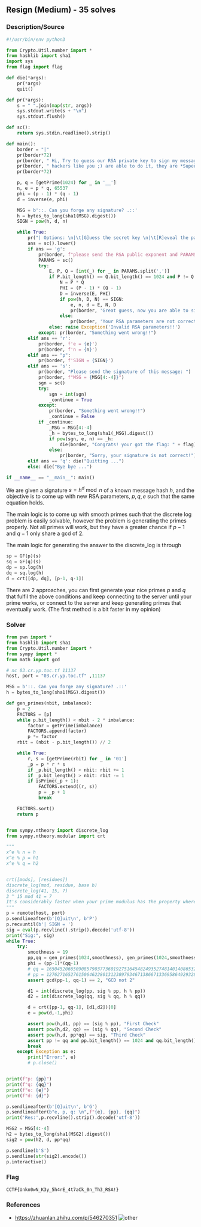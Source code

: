## Resign (Medium) - 35 solves

### Description/Source

```py
#!/usr/bin/env python3

from Crypto.Util.number import *
from hashlib import sha1
import sys
from flag import flag

def die(*args):
	pr(*args)
	quit()

def pr(*args):
	s = " ".join(map(str, args))
	sys.stdout.write(s + "\n")
	sys.stdout.flush()

def sc():
	return sys.stdin.readline().strip()

def main():
	border = "|"
	pr(border*72)
	pr(border, " Hi, Try to guess our RSA private key to sign my message, talented  ", border)
	pr(border, " hackers like you ;) are able to do it, they are *Super Guesser* :) ", border)
	pr(border*72)

	p, q = [getPrime(1024) for _ in '__']
	n, e = p * q, 65537
	phi = (p - 1) * (q - 1)
	d = inverse(e, phi)

	MSG = b'::. Can you forge any signature? .::'
	h = bytes_to_long(sha1(MSG).digest())
	SIGN = pow(h, d, n)

	while True:
		pr("| Options: \n|\t[G]uess the secret key \n|\t[R]eveal the parameters \n|\t[S]ign the message \n|\t[P]rint the signature \n|\t[Q]uit")
		ans = sc().lower()
		if ans == 'g':
			pr(border, f"please send the RSA public exponent and PARAMS p, q separated by comma like e, p, q: ")
			PARAMS = sc()
			try:
				E, P, Q = [int(_) for _ in PARAMS.split(',')]
				if P.bit_length() == Q.bit_length() == 1024 and P != Q:
					N = P * Q
					PHI = (P - 1) * (Q - 1)
					D = inverse(E, PHI)
					if pow(h, D, N) == SIGN:
						e, n, d = E, N, D
						pr(border, 'Great guess, now you are able to sign any message!!!')
					else:
						pr(border, 'Your RSA parameters are not correct!!')
				else: raise Exception('Invalid RSA parameters!!')
			except: pr(border, "Something went wrong!!")
		elif ans == 'r':
			pr(border, f'e = {e}')
			pr(border, f'n = {n}')
		elif ans == "p":
			pr(border, f'SIGN = {SIGN}')
		elif ans == 's':
			pr(border, "Please send the signature of this message: ")
			pr(border, f"MSG = {MSG[4:-4]}")
			sgn = sc()
			try:
				sgn = int(sgn)
				_continue = True
			except:
				pr(border, "Something went wrong!!")
				_continue = False
			if _continue:
				_MSG = MSG[4:-4]
				_h = bytes_to_long(sha1(_MSG).digest())
				if pow(sgn, e, n) == _h:
					die(border, "Congrats! your got the flag: " + flag)
				else:
					pr(border, "Sorry, your signature is not correct!")
		elif ans == 'q': die("Quitting ...")
		else: die("Bye bye ...")

if __name__ == "__main__": main()
```

We are given a signature $s = h^d \bmod n$ of a known message hash $h$, and the objective is to come up with new RSA parameters, $p,q,e$ such that the same equation holds.

The main logic is to come up with smooth primes such that the discrete log problem is easily solvable, however the problem is generating the primes properly. Not all primes will work, but they have a greater chance if $p-1$ and $q-1$ only share a gcd of 2.

The main logic for generating the answer to the discrete_log is through

```py
sp = GF(p)(s)
sq = GF(q)(s)
dp = sp.log(h)
dq = sq.log(h)
d = crt([dp, dq], [p-1, q-1])
```

There are 2 approaches, you can first generate your nice primes $p$ and $q$ that fulfil the above conditions and keep connecting to the server until your prime works, or connect to the server and keep generating primes that eventually work. (The first method is a bit faster in my opinion)

### Solver

```python
from pwn import *
from hashlib import sha1
from Crypto.Util.number import *
from sympy import *
from math import gcd

# nc 03.cr.yp.toc.tf 11137
host, port = "03.cr.yp.toc.tf" ,11137

MSG = b'::. Can you forge any signature? .::'
h = bytes_to_long(sha1(MSG).digest())

def gen_primes(nbit, imbalance):
	p = 2
	FACTORS = [p]
	while p.bit_length() < nbit - 2 * imbalance:
		factor = getPrime(imbalance)
		FACTORS.append(factor)
		p *= factor
	rbit = (nbit - p.bit_length()) // 2

	while True:
		r, s = [getPrime(rbit) for _ in '01']
		_p = p * r * s
		if _p.bit_length() < nbit: rbit += 1
		if _p.bit_length() > nbit: rbit -= 1
		if isPrime(_p + 1):
			FACTORS.extend((r, s))
			p = _p + 1
			break

	FACTORS.sort()
	return p


from sympy.ntheory import discrete_log
from sympy.ntheory.modular import crt

"""
x^e % n = h
x^e % p = h1
x^e % q = h2


crt([mods], [residues])
discrete_log(mod, residue, base b)
discrete_log(41, 15, 7)
3 ^ 15 mod 41 = 7
It's considerably faster when your prime modulus has the property where p - 1 factors into a lot of small primes.
"""
p = remote(host, port)
p.sendlineafter(b'[Q]uit\n', b'P')
p.recvuntil(b'| SIGN = ')
sig = eval(p.recvline().strip().decode('utf-8'))
print("Sig:", sig)
while True:
    try:
        smoothness = 19
        pp,qq = gen_primes(1024,smoothness), gen_primes(1024,smoothness)
        phi = (pp-1)*(qq-1)
        # qq = 165045206650908579037736019275164548249352748140140865322738536587413116145681609233642967749744281008958134740593406604658339451113831975908956806872350428377612084851874310998668516784031659539154269720702521805242048314447883854808775672025712387783452897368206696919953082560862496429977840059305487982379
        # pp = 127627165276150646228013123897934671386671336958649293289547113375201088762258735903915885724084167289865326800776388793004216358238960385154696784220029644083041122638902654996412115843230720296669976023045277346308988465696604295042658867337303262044646357732975568917957064182242973034717947923729341846679
        assert gcd(pp-1, qq-1) == 2, "GCD not 2"

        d1 = int(discrete_log(pp, sig % pp, h % pp))
        d2 = int(discrete_log(qq, sig % qq, h % qq))

        d = crt([pp-1, qq-1], [d1,d2])[0]
        e = pow(d,-1,phi)

        assert pow(h,d1, pp) == (sig % pp), "First Check"
        assert pow(h,d2, qq) == (sig % qq), "Second Check"
        assert pow(h,d, pp*qq) == sig, "Third Check"
        assert pp != qq and pp.bit_length() == 1024 and qq.bit_length() == 1024
        break
    except Exception as e:
        print("Error:", e)
        # p.close()


print(f"p: {pp}")
print(f"q: {qq}")
print(f"e: {e}")
print(f"d: {d}")

p.sendlineafter(b'[Q]uit\n', b'G')
p.sendlineafter(b"e, p, q: \n",f"{e}, {pp}, {qq}")
print('Res:',p.recvline().strip().decode('utf-8'))

MSG2 = MSG[4:-4]
h2 = bytes_to_long(sha1(MSG2).digest())
sig2 = pow(h2, d, pp*qq)

p.sendline(b'S')
p.sendline(str(sig2).encode())
p.interactive()

```

### Flag

```
CCTF{Unkn0wN_K3y_5h4rE_4t7aCk_0n_Th3_RSA!}
```


### References

- https://zhuanlan.zhihu.com/p/546270351
  ![other](./other.png)
